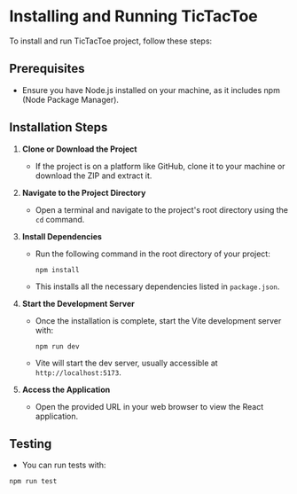 # Installing and Running TicTacToe

To install and run TicTacToe project, follow these steps:

## Prerequisites

- Ensure you have Node.js installed on your machine, as it includes npm (Node Package Manager).

## Installation Steps

1. **Clone or Download the Project**
   - If the project is on a platform like GitHub, clone it to your machine or download the ZIP and extract it.

2. **Navigate to the Project Directory**
   - Open a terminal and navigate to the project's root directory using the `cd` command.

3. **Install Dependencies**
   - Run the following command in the root directory of your project:
     ```
     npm install
     ```
   - This installs all the necessary dependencies listed in `package.json`.

4. **Start the Development Server**
   - Once the installation is complete, start the Vite development server with:
     ```
     npm run dev
     ```
   - Vite will start the dev server, usually accessible at `http://localhost:5173`.

5. **Access the Application**
   - Open the provided URL in your web browser to view the React application.

## Testing
- You can run tests with:
```
npm run test
```
